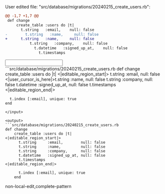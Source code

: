 <events>
User edited file: "src/database/migrations/20240215_create_users.rb":

```diff
@@ -1,7 +1,7 @@
 def change
     create_table :users do |t|
       t.string   :email,    null: false
-        t.string   :name,     null: false
+      t.string   :name,     null: false
           t.string   :company,    null: false
             t.datetime   :signed_up_at,    null: false
               t.timestamps
```
</events>

<input>
```src/database/migrations/20240215_create_users.rb
def change
    create_table :users do |t|
<|editable_region_start|>
      t.string   :email,    null: false
      <|user_cursor_is_here|>t.string   :name,     null: false
          t.string   :company,    null: false
            t.datetime   :signed_up_at,    null: false
              t.timestamps
<|editable_region_end|>

      t.index [:email], unique: true
    end
```
</input>

<output>
```src/database/migrations/20240215_create_users.rb
def change
    create_table :users do |t|
<|editable_region_start|>
      t.string     :email,        null: false
      t.string     :name,         null: false
      t.string     :company,      null: false
      t.datetime   :signed_up_at, null: false
      t.timestamps
<|editable_region_end|>

      t.index [:email], unique: true
    end
```
</output>

<labels>
non-local-edit,complete-pattern
</labels>
